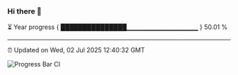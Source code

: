 ### Hi there 👋

⏳ Year progress { ███████████████▁▁▁▁▁▁▁▁▁▁▁▁▁▁▁ } 50.01 %

---

⏰ Updated on Wed, 02 Jul 2025 12:40:32 GMT

![Progress Bar CI](https://github.com/liununu/liununu/workflows/Progress%20Bar%20CI/badge.svg)
